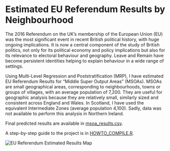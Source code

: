 # Estimated EU Referendum Results by Neighbourhood

The 2016 Referendum on the UK’s membership of the European Union (EU) was the most significant event in recent British political history, with huge ongoing implications. It is now a central component of the study of British politics, not only for its political economy and policy implications but also for its relevance to electoral behaviour and geography. Leave and Remain have become persistent identities helping to explain behaviour in a wide range of settings.

Using Multi-Level Regression and Poststratification (MRP), I have estimated EU Referendum Results for “Middle Super Output Areas” (MSOAs). MSOAs are small geographical areas, corresponding to neighbourhoods, towns or groups of villages, with an average population of 7,200. They are useful for geographic analysis because they are relatively small, similarly sized and consistent across England and Wales. In Scotland, I have used the equivalent Intermediate Zones (average population 4,100). Sadly, data was not available to perform this analysis in Northern Ireland.

Final predicted results are available in [msoa_results.csv](https://github.com/owenwntr/ward_euref_mrp/blob/main/msoa_results.csv).

A step-by-step guide to the project is in [HOWTO_COMPILE.R](https://github.com/owenwntr/ward_euref_mrp/blob/main/HOWTO_COMPILE.R).

![EU Referendum Estimated Results Map](https://github.com/owenwntr/ward_euref_mrp/blob/main/plots/big%20plot.png)

